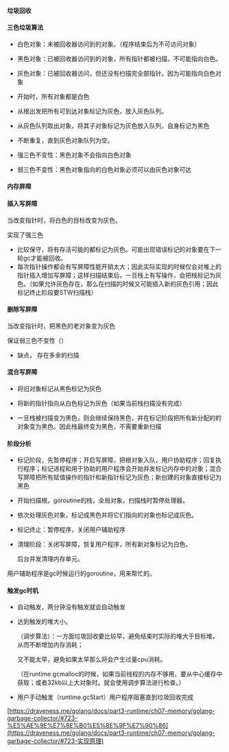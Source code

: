 #### 垃圾回收

#### 三色垃圾算法

- 白色对象：未被回收器访问到的对象。（程序结束后为不可访问对象）
- 黑色对象：已被回收器访问到的对象，所有指针都被扫描，不可能指向白色。
- 灰色对象：已被回收器访问，但还没有扫描完全部指针。因为可能指向白色对象



- 开始时，所有对象都是白色
- 从根出发把所有可到达对象标记为灰色，放入灰色队列。
- 从灰色队列取出对象，将其子对象标记为灰色放入队列，自身标记为黑色
- 不断重复，直到灰色对象队列为空。



- 强三色不变性：黑色对象不会指向白色对象
- 弱三色不变性：黑色对象指向的白色对象必须可以由灰色对象可达

#### 内存屏障

#### 插入写屏障

当改变指针时，将白色的目标改变为灰色。



实现了强三色

- 比较保守，将有存活可能的都标记为灰色。可能出现错误标记的对象要在下一轮gc才能被回收。
- 每次指针操作都会有写屏障性能开销太大；因此实际实现的时候仅会对堆上的指针插入增加写屏障；这样扫描结束后，一旦栈上有写操作，会把栈标记为灰色。（如果允许灰色存在，那么在扫描的时候又可能插入新的灰色引用；因此标记终止阶段要STW扫描栈）



#### 删除写屏障

当改变指针时，把黑色的老对象变为灰色

保证弱三色不变性（）



- 缺点， 存在多余的扫描

#### 混合写屏障

- 将旧对象标记从黑色标记为灰色

- 将新的指针指向从白色标记为灰色（如果当前栈扫描没有完成）
- 一旦栈被扫描变为黑色，则会继续保持黑色，并在标记阶段把所有新分配的的对象变为黑色。因此栈最终变为黑色，不需要重新扫描



#### 阶段分析

- 标记阶段，先暂停程序；开启写屏障，把根对象入队，用户协助程序；回复执行程序；标记进程和用于协助的用户程序会开始并发标记内存中的对象；混合写屏障把所有赋值操作的指针和新指针标记为灰色；新创建的对象直接标记为黑色

- 开始扫描根，goroutine的栈，全局对象。扫描栈时暂停处理器。

- 依次处理灰色对象，标记成黑色并将它们指向的对象也标记成灰色。

- 标记终止：暂停程序，关闭用户辅助程序

- 清理阶段：关闭写屏障，恢复用户程序，所有新对象标记为白色。

  后台并发清理内存单元。



用户辅助程序是gc时候运行的goroutine，用来帮忙的。

#### 触发gc时机

- 自动触发，两分钟没有触发就会自动触发

- 达到触发的堆大小。

  （调步算法）：一方面垃圾回收要比较早，避免结束时实际的堆大于目标堆，从而不断增加内存消耗；

  又不能太早，避免如果太早那么将会产生过量cpu消耗。

  （在runtime.gcmalloc的时候，如果当前线程的内存不够用，要从中心缓存中获取；或者32kb以上大对象时。就会使用调步算法进行检查。）

- 用户手动触发（runtime.gcStart）用户程序阻塞直到垃圾回收完成

[https://draveness.me/golang/docs/part3-runtime/ch07-memory/golang-garbage-collector/#723-%E5%AE%9E%E7%8E%B0%E5%8E%9F%E7%90%86](https://draveness.me/golang/docs/part3-runtime/ch07-memory/golang-garbage-collector/#723-实现原理)